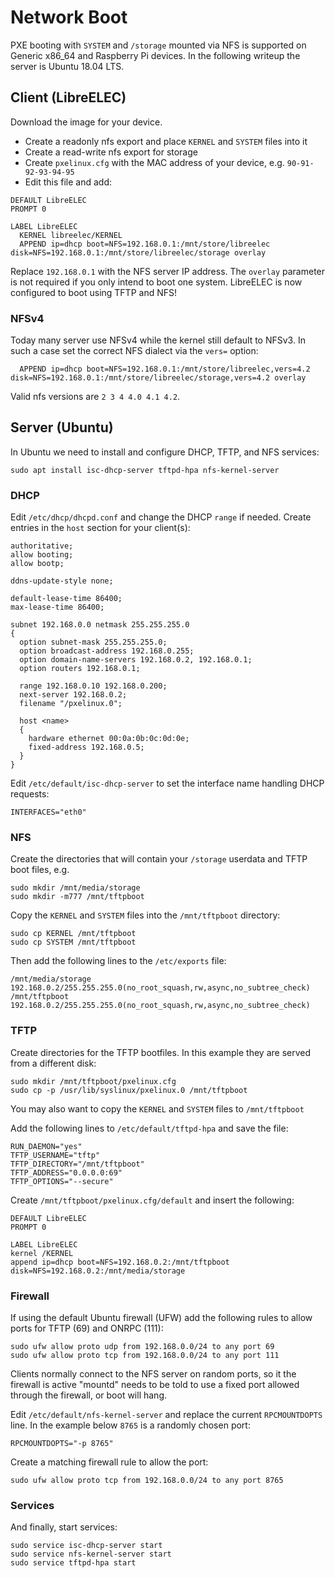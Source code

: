 # Network Boot

PXE booting with `SYSTEM` and `/storage` mounted via NFS is supported on Generic x86\_64 and Raspberry Pi devices. In the following writeup the server is Ubuntu 18.04 LTS.

## Client \(LibreELEC\)

Download the image for your device.

* Create a readonly nfs export and place `KERNEL` and `SYSTEM` files into it 
* Create a read-write nfs export for storage
* Create `pxelinux.cfg` with the MAC address of your device, e.g. `90-91-92-93-94-95`
* Edit this file and add:

```text
DEFAULT LibreELEC
PROMPT 0

LABEL LibreELEC
  KERNEL libreelec/KERNEL
  APPEND ip=dhcp boot=NFS=192.168.0.1:/mnt/store/libreelec disk=NFS=192.168.0.1:/mnt/store/libreelec/storage overlay
```

Replace `192.168.0.1` with the NFS server IP address. The `overlay` parameter is not required if you only intend to boot one system. LibreELEC is now configured to boot using TFTP and NFS!

### NFSv4

Today many server use NFSv4 while the kernel still default to NFSv3. In such a case set the correct NFS dialect via the `vers=` option:

```text
  APPEND ip=dhcp boot=NFS=192.168.0.1:/mnt/store/libreelec,vers=4.2 disk=NFS=192.168.0.1:/mnt/store/libreelec/storage,vers=4.2 overlay
```

Valid nfs versions are `2 3 4 4.0 4.1 4.2`.

## Server \(Ubuntu\)

In Ubuntu we need to install and configure DHCP, TFTP, and NFS services:

```text
sudo apt install isc-dhcp-server tftpd-hpa nfs-kernel-server
```

### DHCP

Edit `/etc/dhcp/dhcpd.conf` and change the DHCP `range` if needed. Create entries in the `host` section for your client\(s\):

```text
authoritative;
allow booting;
allow bootp;

ddns-update-style none;

default-lease-time 86400;
max-lease-time 86400;

subnet 192.168.0.0 netmask 255.255.255.0
{
  option subnet-mask 255.255.255.0;
  option broadcast-address 192.168.0.255;
  option domain-name-servers 192.168.0.2, 192.168.0.1;
  option routers 192.168.0.1;

  range 192.168.0.10 192.168.0.200;
  next-server 192.168.0.2;
  filename "/pxelinux.0";

  host <name>
  {
    hardware ethernet 00:0a:0b:0c:0d:0e;
    fixed-address 192.168.0.5;
  }
}
```

Edit `/etc/default/isc-dhcp-server` to set the interface name handling DHCP requests:

```text
INTERFACES="eth0"
```

### NFS

Create the directories that will contain your `/storage` userdata and TFTP boot files, e.g.

```text
sudo mkdir /mnt/media/storage
sudo mkdir -m777 /mnt/tftpboot
```

Copy the `KERNEL` and `SYSTEM` files into the `/mnt/tftpboot` directory:

```text
sudo cp KERNEL /mnt/tftpboot
sudo cp SYSTEM /mnt/tftpboot
```

Then add the following lines to the `/etc/exports` file:

```text
/mnt/media/storage      192.168.0.2/255.255.255.0(no_root_squash,rw,async,no_subtree_check)
/mnt/tftpboot           192.168.0.2/255.255.255.0(no_root_squash,rw,async,no_subtree_check)
```

### TFTP

Create directories for the TFTP bootfiles. In this example they are served from a different disk:

```text
sudo mkdir /mnt/tftpboot/pxelinux.cfg
sudo cp -p /usr/lib/syslinux/pxelinux.0 /mnt/tftpboot
```

You may also want to copy the `KERNEL` and `SYSTEM` files to `/mnt/tftpboot`

Add the following lines to `/etc/default/tftpd-hpa` and save the file:

```text
RUN_DAEMON="yes"
TFTP_USERNAME="tftp"
TFTP_DIRECTORY="/mnt/tftpboot"
TFTP_ADDRESS="0.0.0.0:69"
TFTP_OPTIONS="--secure"
```

Create `/mnt/tftpboot/pxelinux.cfg/default` and insert the following:

```text
DEFAULT LibreELEC
PROMPT 0

LABEL LibreELEC
kernel /KERNEL
append ip=dhcp boot=NFS=192.168.0.2:/mnt/tftpboot disk=NFS=192.168.0.2:/mnt/media/storage
```

### Firewall

If using the default Ubuntu firewall \(UFW\) add the following rules to allow ports for TFTP \(69\) and ONRPC \(111\):

```text
sudo ufw allow proto udp from 192.168.0.0/24 to any port 69
sudo ufw allow proto tcp from 192.168.0.0/24 to any port 111
```

Clients normally connect to the NFS server on random ports, so it the firewall is active "mountd" needs to be told to use a fixed port allowed through the firewall, or boot will hang.

Edit `/etc/default/nfs-kernel-server` and replace the current `RPCMOUNTDOPTS` line. In the example below `8765` is a randomly chosen port:

```text
RPCMOUNTDOPTS="-p 8765"
```

Create a matching firewall rule to allow the port:

```text
sudo ufw allow proto tcp from 192.168.0.0/24 to any port 8765
```

### Services

And finally, start services:

```text
sudo service isc-dhcp-server start
sudo service nfs-kernel-server start
sudo service tftpd-hpa start
```

